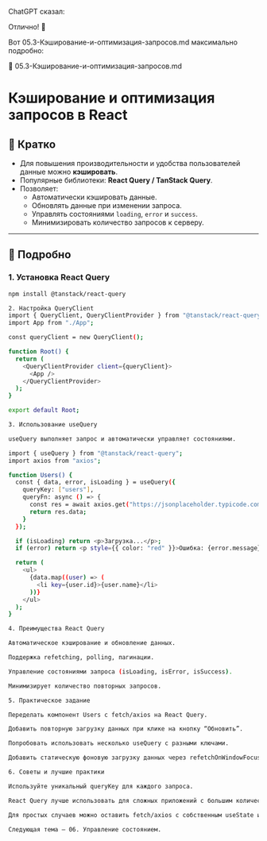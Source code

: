 ChatGPT сказал:

Отлично! 🚀

Вот 05.3-Кэширование-и-оптимизация-запросов.md максимально подробно:

📄 05.3-Кэширование-и-оптимизация-запросов.md
# Кэширование и оптимизация запросов в React

## 🔹 Кратко
- Для повышения производительности и удобства пользователей данные можно **кэшировать**.  
- Популярные библиотеки: **React Query / TanStack Query**.  
- Позволяет:
  - Автоматически кэшировать данные.
  - Обновлять данные при изменении запроса.
  - Управлять состояниями `loading`, `error` и `success`.
  - Минимизировать количество запросов к серверу.

---

## 🔹 Подробно

### 1. Установка React Query
```bash
npm install @tanstack/react-query

2. Настройка QueryClient
import { QueryClient, QueryClientProvider } from "@tanstack/react-query";
import App from "./App";

const queryClient = new QueryClient();

function Root() {
  return (
    <QueryClientProvider client={queryClient}>
      <App />
    </QueryClientProvider>
  );
}

export default Root;

3. Использование useQuery

useQuery выполняет запрос и автоматически управляет состояниями.

import { useQuery } from "@tanstack/react-query";
import axios from "axios";

function Users() {
  const { data, error, isLoading } = useQuery({
    queryKey: ["users"],
    queryFn: async () => {
      const res = await axios.get("https://jsonplaceholder.typicode.com/users");
      return res.data;
    }
  });

  if (isLoading) return <p>Загрузка...</p>;
  if (error) return <p style={{ color: "red" }}>Ошибка: {error.message}</p>;

  return (
    <ul>
      {data.map((user) => (
        <li key={user.id}>{user.name}</li>
      ))}
    </ul>
  );
}

4. Преимущества React Query

Автоматическое кэширование и обновление данных.

Поддержка refetching, polling, пагинации.

Управление состояниями запроса (isLoading, isError, isSuccess).

Минимизирует количество повторных запросов.

5. Практическое задание

Переделать компонент Users с fetch/axios на React Query.

Добавить повторную загрузку данных при клике на кнопку “Обновить”.

Попробовать использовать несколько useQuery с разными ключами.

Добавить статическую фоновую загрузку данных через refetchOnWindowFocus.

6. Советы и лучшие практики

Используйте уникальный queryKey для каждого запроса.

React Query лучше использовать для сложных приложений с большим количеством API-запросов.

Для простых случаев можно оставить fetch/axios с собственным useState и useEffect.

Следующая тема — 06. Управление состоянием.